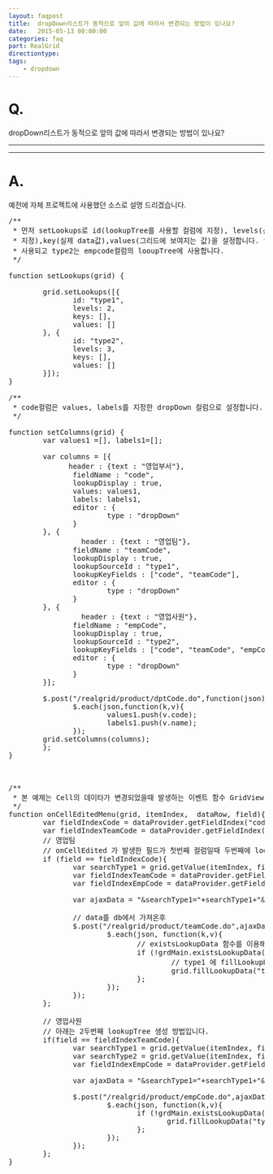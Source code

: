 ```yaml
---
layout: faqpost
title:  dropDown리스트가 동적으로 앞의 값에 따라서 변경되는 방법이 있나요?
date:   2015-05-13 00:00:00
categories: faq
part: RealGrid
directiontype: 
tags:
    - dropdown
---
```


# Q.

dropDown리스트가 동적으로 앞의 값에 따라서 변경되는 방법이 있나요?

---
***

# A.

예전에 자체 프로젝트에 사용했던 소스로 설명 드리겠습니다.

<pre class="prettyprint">
/**
 * 먼저 setLookups로 id(lookupTree를 사용할 컬럼에 지정), levels(선행조건 갯수+ 자신 컬럼 갯수를
 * 지정),key(실제 data값),values(그리드에 보여지는 값)을 설정합니다. type1은 teamcode컬럼의 lookupTree에
 * 사용되고 type2는 empcode컬럼의 looupTree에 사용합니다.
 */
 
function setLookups(grid) {
              
        grid.setLookups([{
               id: "type1",
               levels: 2,
               keys: [],
               values: []
        }, {
               id: "type2",
               levels: 3,
               keys: [],
               values: []
        }]);
}
 
/**
 * code컬럼은 values, labels를 지정한 dropDown 컬럼으로 설정합니다.
 */
 
function setColumns(grid) {
        var values1 =[], labels1=[];
       
        var columns = [{
              header : {text : "영업부서"},
               fieldName : "code",
               lookupDisplay : true,
               values: values1,
               labels: labels1,
               editor : {
                       type : "dropDown"
               }
        }, {
            	 header : {text : "영업팀"},
               fieldName : "teamCode",
               lookupDisplay : true,
               lookupSourceId : "type1",
               lookupKeyFields : ["code", "teamCode"],
               editor : {
                       type : "dropDown"
               }
        }, {
                 header : {text : "영업사원"},
               fieldName : "empCode",
               lookupDisplay : true,
               lookupSourceId : "type2",
               lookupKeyFields : ["code", "teamCode", "empCode"],
               editor : {
                       type : "dropDown"
               }
        }];
 
        $.post("/realgrid/product/dptCode.do",function(json){
               $.each(json,function(k,v){
                       values1.push(v.code);
                       labels1.push(v.name);
               });
        grid.setColumns(columns);
        };
}
 


/**
 * 본 예제는 Cell의 데이타가 변경되었을때 발생하는 이벤트 함수 GridView.onCellEdited를 사용하엿습니다.
 */
function onCellEditedMenu(grid, itemIndex,  dataRow, field){
        var fieldIndexCode = dataProvider.getFieldIndex("code");
        var fieldIndexTeamCode = dataProvider.getFieldIndex("teamCode");
        // 영업팀
        // onCellEdited 가 발생한 필드가 첫번째 컬럼일때 두번째에 lookupTree를 생성합니다.
        if (field == fieldIndexCode){
               var searchType1 = grid.getValue(itemIndex, fieldIndexCode);
               var fieldIndexTeamCode = dataProvider.getFieldIndex("teamCode");
               var fieldIndexEmpCode = dataProvider.getFieldIndex("empCode");
 
               var ajaxData = "&searchType1="+searchType1+"&searchType2=";
              
               // data를 db에서 가져온후
               $.post("/realgrid/product/teamCode.do",ajaxData,function(json){
                       $.each(json, function(k,v){
                              // existsLookupData 함수를 이용해서 해당값이 없으면
                              if (!grdMain.existsLookupData("type1", [searchType1, v.teamCode])) {
                                      // type1 에 fillLookupData 이용해서 트리 값을 채워줍니다.
                                      grid.fillLookupData("type1",{"rows" :  [[searchType1, v.teamCode, v.teamName]]});
                              };
                       });
               });
        };
       
        // 영업사원
        // 아래는 2두번째 lookupTree 생성 방법입니다.
        if(field == fieldIndexTeamCode){
               var searchType1 = grid.getValue(itemIndex, fieldIndexCode);
               var searchType2 = grid.getValue(itemIndex, fieldIndexTeamCode);
               var fieldIndexEmpCode = dataProvider.getFieldIndex("empCode");
 
               var ajaxData = "&searchType1="+searchType1+"&searchType2="+searchType2;
              
               $.post("/realgrid/product/empCode.do",ajaxData,function(json){
                       $.each(json, function(k,v){
                              if (!grdMain.existsLookupData("type2", [searchType1, searchType2, v.empCode])) {
                                     grid.fillLookupData("type2", { "rows" :  [[searchType1, searchType2, v.empCode, v.empName]]});
                              };
                       });
               });
        };
}
</pre>
